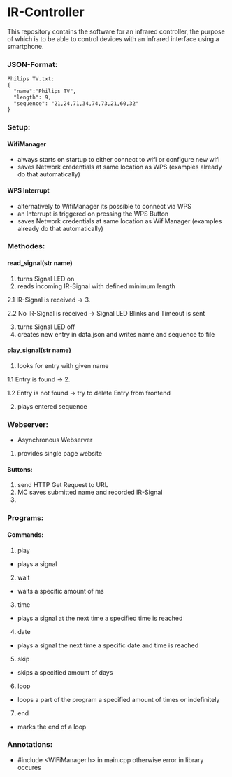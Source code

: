 # IR-Controller
This repository contains the software for an infrared controller, the purpose of which is to be able to control devices with an infrared interface using a smartphone.

### JSON-Format:
```
Philips TV.txt:
{
  "name":"Philips TV",
  "length": 9, 
  "sequence": "21,24,71,34,74,73,21,60,32"
}

```
### Setup:
#### WifiManager
- always starts on startup to either connect to wifi or configure new wifi
- saves Network credentials at same location as WPS (examples already do that automatically)

#### WPS Interrupt
- alternatively to WifiManager its possible to connect via WPS
- an Interrupt is triggered on pressing the WPS Button
- saves Network credentials at same location as WifiManager (examples already do that automatically)

### Methodes:
#### read_signal(str name)
1. turns Signal LED on
2. reads incoming IR-Signal with defined minimum length

  2.1 IR-Signal is received -> 3.
  
  2.2 No IR-Signal is received -> Signal LED Blinks and Timeout is sent
  
3. turns Signal LED off
4. creates new entry in data.json and writes name and sequence to file

#### play_signal(str name)
1. looks for entry with given name

  1.1 Entry is found -> 2.
  
  1.2 Entry is not found -> try to delete Entry from frontend
  
2. plays entered sequence

####

### Webserver:
- Asynchronous Webserver
1. provides single page website

#### Buttons:
1. send HTTP Get Request to URL
2. MC saves submitted name and recorded IR-Signal
3. 

### Programs:

#### Commands:

1. play
  - plays a signal
2. wait
  - waits a specific amount of ms
3. time
  - plays a signal at the next time a specified time is reached
4. date
  - plays a signal the next time a specific date and time is reached
5. skip
  - skips a specified amount of days
6. loop
  - loops a part of the program a specified amount of times or indefinitely
7. end
  - marks the end of a loop

### Annotations:
- #include <WiFiManager.h> in main.cpp otherwise error in library occures